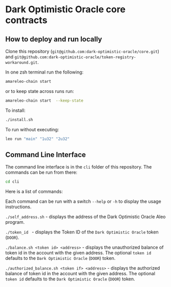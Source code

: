 # Dark Optimistic Oracle core contracts

## How to deploy and run locally

Clone this repository (`git@github.com:dark-optimistic-oracle/core.git`) and `git@github.com:dark-optimistic-oracle/token-registry-workaround.git`.

In one zsh terminal run the following:
```zsh
amareleo-chain start
```
or to keep state across runs run:
```zsh
amareleo-chain start  --keep-state
```

To install:
```zsh
./install.sh
```

To run without executing:
```zsh
leo run "main" "1u32" "2u32"
```

## Command Line Interface

The command line interface is in the `cli` folder of this repository. The commands can be run from there:

```zsh
cd cli
```

Here is a list of commands:

Each command can be run with a switch `--help` or `-h` to display the usage instructions.

`./self_address.sh` - displays the address of the Dark Optimistic Oracle Aleo program.

`./token_id ` - displays the Token ID of the `Dark Optimistic Oracle` token (`DOOR`).

`./balance.sh <token id> <address>` - displays the unauthorized balance of token id in the account with the given address. The optional `token id` defaults to the `Dark Optimistic Oracle` (`DOOR`) token.

`./authorized_balance.sh <token if> <address>` - displays the authorized balance of token id in the account with the given address. The optional `token id` defaults to the `Dark Optimistic Oracle` (`DOOR`) token.

